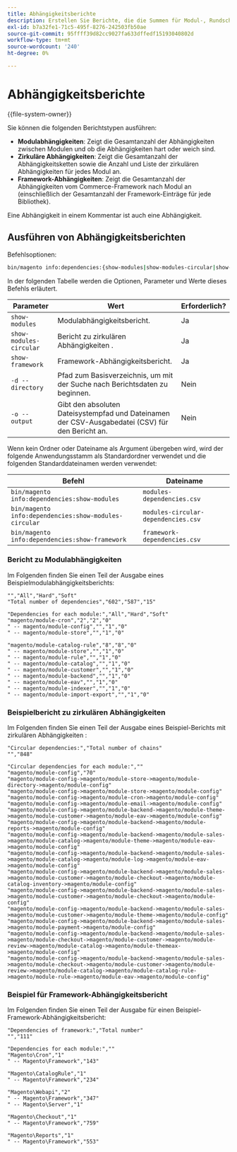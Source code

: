 ```yaml
---
title: Abhängigkeitsberichte
description: Erstellen Sie Berichte, die die Summen für Modul-, Rundschreiben- und Framework-Abhängigkeiten anzeigen.
exl-id: b7a32fe1-71c5-495f-8276-242503fb50ae
source-git-commit: 95ffff39d82cc9027fa633dffedf15193040802d
workflow-type: tm+mt
source-wordcount: '240'
ht-degree: 0%

---
```


# Abhängigkeitsberichte

{{file-system-owner}}

Sie können die folgenden Berichtstypen ausführen:

- **Modulabhängigkeiten**: Zeigt die Gesamtanzahl der Abhängigkeiten zwischen Modulen und ob die Abhängigkeiten hart oder weich sind.
- **Zirkuläre Abhängigkeiten**: Zeigt die Gesamtanzahl der Abhängigkeitsketten sowie die Anzahl und Liste der zirkulären Abhängigkeiten für jedes Modul an.
- **Framework-Abhängigkeiten**: Zeigt die Gesamtanzahl der Abhängigkeiten vom Commerce-Framework nach Modul an (einschließlich der Gesamtanzahl der Framework-Einträge für jede Bibliothek).

Eine Abhängigkeit in einem Kommentar ist auch eine Abhängigkeit.

## Ausführen von Abhängigkeitsberichten

Befehlsoptionen:

```bash
bin/magento info:dependencies:{show-modules|show-modules-circular|show-framework} [-d|--directory="<path>"] [-o|--output="<path and filename"]
```

In der folgenden Tabelle werden die Optionen, Parameter und Werte dieses Befehls erläutert.

| Parameter | Wert | Erforderlich? |
| ----------------------- | -------------------------------------------------------------------------------------------------------------------- | --------- |
| `show-modules` | Modulabhängigkeitsbericht. | Ja |
| `show-modules-circular` | Bericht zu zirkulären Abhängigkeiten . | Ja |
| `show-framework` | Framework-Abhängigkeitsbericht. | Ja |
| `-d --directory` | Pfad zum Basisverzeichnis, um mit der Suche nach Berichtsdaten zu beginnen. | Nein |
| `-o --output` | Gibt den absoluten Dateisystempfad und Dateinamen der CSV-Ausgabedatei (CSV) für den Bericht an. | Nein |

Wenn kein Ordner oder Dateiname als Argument übergeben wird, wird der folgende Anwendungsstamm als Standardordner verwendet und die folgenden Standarddateinamen werden verwendet:

| Befehl | Dateiname |
| ----------------------------------------------------- | ----------------------------------- |
| `bin/magento info:dependencies:show-modules` | `modules-dependencies.csv` |
| `bin/magento info:dependencies:show-modules-circular` | `modules-circular-dependencies.csv` |
| `bin/magento info:dependencies:show-framework` | `framework-dependencies.csv` |

### Bericht zu Modulabhängigkeiten

Im Folgenden finden Sie einen Teil der Ausgabe eines Beispielmodulabhängigkeitsberichts:

```terminal
"","All","Hard","Soft"
"Total number of dependencies","602","587","15"

"Dependencies for each module:","All","Hard","Soft"
"magento/module-cron","2","2","0"
" -- magento/module-config","","1","0"
" -- magento/module-store","","1","0"

"magento/module-catalog-rule","8","8","0"
" -- magento/module-store","","1","0"
" -- magento/module-rule","","1","0"
" -- magento/module-catalog","","1","0"
" -- magento/module-customer","","1","0"
" -- magento/module-backend","","1","0"
" -- magento/module-eav","","1","0"
" -- magento/module-indexer","","1","0"
" -- magento/module-import-export","","1","0"
```

### Beispielbericht zu zirkulären Abhängigkeiten

Im Folgenden finden Sie einen Teil der Ausgabe eines Beispiel-Berichts mit zirkulären Abhängigkeiten :

```terminal
"Circular dependencies:","Total number of chains"
"","848"

"Circular dependencies for each module:",""
"magento/module-config","70"
"magento/module-config->magento/module-store->magento/module-directory->magento/module-config"
"magento/module-config->magento/module-store->magento/module-config"
"magento/module-config->magento/module-cron->magento/module-config"
"magento/module-config->magento/module-email->magento/module-config"
"magento/module-config->magento/module-backend->magento/module-theme->magento/module-customer->magento/module-eav->magento/module-config"
"magento/module-config->magento/module-backend->magento/module-reports->magento/module-config"
"magento/module-config->magento/module-backend->magento/module-sales->magento/module-catalog->magento/module-theme->magento/module-eav->magento/module-config"
"magento/module-config->magento/module-backend->magento/module-sales->magento/module-catalog->magento/module-log->magento/module-eav->magento/module-config"
"magento/module-config->magento/module-backend->magento/module-sales->magento/module-customer->magento/module-checkout->magento/module-catalog-inventory->magento/module-config"
"magento/module-config->magento/module-backend->magento/module-sales->magento/module-customer->magento/module-checkout->magento/module-config"
"magento/module-config->magento/module-backend->magento/module-sales->magento/module-customer->magento/module-theme->magento/module-config"
"magento/module-config->magento/module-backend->magento/module-sales->magento/module-payment->magento/module-config"
"magento/module-config->magento/module-backend->magento/module-sales->magento/module-checkout->magento/module-customer->magento/module-review->magento/module-catalog->magento/module-themeax->magento/module-config"
"magento/module-config->magento/module-backend->magento/module-sales->magento/module-checkout->magento/module-customer->magento/module-review->magento/module-catalog->magento/module-catalog-rule->magento/module-rule->magento/module-eav->magento/module-config"
```

### Beispiel für Framework-Abhängigkeitsbericht

Im Folgenden finden Sie einen Teil der Ausgabe für einen Beispiel-Framework-Abhängigkeitsbericht:

```terminal
"Dependencies of framework:","Total number"
"","111"

"Dependencies for each module:",""
"Magento\Cron","1"
" -- Magento\Framework","143"

"Magento\CatalogRule","1"
" -- Magento\Framework","234"

"Magento\Webapi","2"
" -- Magento\Framework","347"
" -- Magento\Server","1"

"Magento\Checkout","1"
" -- Magento\Framework","759"

"Magento\Reports","1"
" -- Magento\Framework","553"
```
